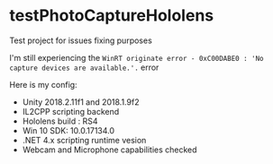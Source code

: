 # testPhotoCaptureHololens

Test project for issues fixing purposes 

I'm still experiencing the `WinRT originate error - 0xC00DABE0 : 'No capture devices are available.'.` error 

Here is my config:
* Unity 2018.2.11f1 and 2018.1.9f2 
* IL2CPP scripting backend 
* Hololens build : RS4 
* Win 10 SDK: 10.0.17134.0
* .NET 4.x scripting runtime vesion
* Webcam and Microphone capabilities checked 

<p><a href="https://api.gh-polls.com/poll/01CT3HTHEFV57KHEPE1V9QE9GS/1/vote"><img src="https://api.gh-polls.com/poll/01CT3HTHEFV57KHEPE1V9QE9GS/1" alt=""></a>
<a href="https://api.gh-polls.com/poll/01CT3HTHEFV57KHEPE1V9QE9GS/2/vote"><img src="https://api.gh-polls.com/poll/01CT3HTHEFV57KHEPE1V9QE9GS/2" alt=""></a></p>


